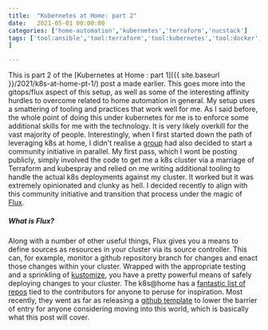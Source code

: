 ```yaml
---
title:  "Kubernetes at Home: part 2"
date:   2021-05-01 00:00:00
categories: ['home-automation','kubernetes','terraform','nucstack']
tags: ['tool:ansible','tool:terraform','tool:kubernetes','tool:docker','tool:git','tool:helm','tool:flux','tool:sops','tool:kustomize','language:hcl','language:bash','language:golang','gitops','ci/cd'
]

---
```


This is part 2 of the [Kubernetes at Home : part 1]({{ site.baseurl }}/2021/k8s-at-home-pt-1/) post a made earlier.  This goes more into the gitops/flux aspect of this setup, as well as some of the interesting affinity hurdles to overcome related to home automation in general. My setup uses a smattering of tooling and practices that work well for me.  As I said before, the whole point of doing this under kubernetes for me is to enforce some additional skills for me with the technology.  It is very likely overkill for the vast majority of people.  Interestingly, when I first started down the path of leveraging k8s at home, I didn't realise a [group](https://github.com/k8s-at-home) had also decided to start a community initiative in parallel.  My first pass, which I wont be posting publicly, simply involved the code to get me a k8s cluster via a marriage of Terraform and kubespray and relied on me writing additional tooling to handle the actual k8s deployments against my cluster. It worked but it was extremely opinionated and clunky as hell. I decided recently to align with this community initiative and transition that process under the magic of [Flux](https://github.com/fluxcd/flux2).

##### **What is Flux?**
Along with a number of other useful things, Flux gives you a means to define sources as resources in your cluster via its source controller.  This can, for example, monitor a github repository branch for changes and enact those changes within your cluster.  Wrapped with the appropriate testing and a sprinkling of [kustomize](https://kubernetes.io/docs/tasks/manage-kubernetes-objects/kustomization/), you have a pretty powerful means of safely deploying changes to your cluster.  The k8s@home has a [fantastic list of repos](https://github.com/k8s-at-home/awesome-home-kubernetes) tied to the contributors for anyone to peruse for inspiration.  Most recently, they went as far as releasing a [github template](https://github.com/k8s-at-home/template-cluster-k3s) to lower the barrier of entry for anyone considering moving into this world, which is basically what this post will cover. 
